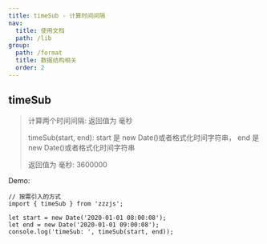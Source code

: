 ```yaml
---
title: timeSub - 计算时间间隔
nav:
  title: 使用文档
  path: /lib
group:
  path: /format
  title: 数据结构相关
  order: 2
---
```


## timeSub

> 计算两个时间间隔: 返回值为 毫秒
>
> timeSub(start, end): start 是 new Date()或者格式化时间字符串， end 是 new Date()或者格式化时间字符串
>
> 返回值为 毫秒: 3600000

Demo:

```tsx | pure
// 按需引入的方式
import { timeSub } from 'zzzjs';

let start = new Date('2020-01-01 08:00:08');
let end = new Date('2020-01-01 09:00:08');
console.log('timeSub: ', timeSub(start, end));
```
